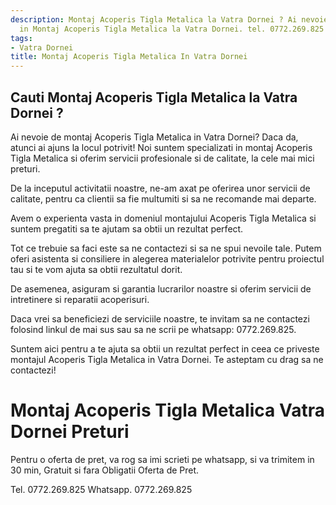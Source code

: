 ```yaml
---
description: Montaj Acoperis Tigla Metalica la Vatra Dornei ? Ai nevoie de un profesionist
  in Montaj Acoperis Tigla Metalica la Vatra Dornei. tel. 0772.269.825
tags:
- Vatra Dornei
title: Montaj Acoperis Tigla Metalica In Vatra Dornei
---
```



## Cauti Montaj Acoperis Tigla Metalica la Vatra Dornei ?

Ai nevoie de montaj Acoperis Tigla Metalica in Vatra Dornei? Daca da, atunci ai ajuns la locul potrivit! 
Noi suntem specializati in montaj Acoperis Tigla Metalica si oferim servicii profesionale si de calitate, la cele mai mici preturi. 

De la inceputul activitatii noastre, ne-am axat pe oferirea unor servicii de calitate, pentru ca clientii sa fie multumiti si sa ne recomande mai departe. 

Avem o experienta vasta in domeniul montajului Acoperis Tigla Metalica si suntem pregatiti sa te ajutam sa obtii un rezultat perfect. 

Tot ce trebuie sa faci este sa ne contactezi si sa ne spui nevoile tale. Putem oferi asistenta si consiliere in alegerea materialelor potrivite pentru proiectul tau si te vom ajuta sa obtii rezultatul dorit. 

De asemenea, asiguram si garantia lucrarilor noastre si oferim servicii de intretinere si reparatii acoperisuri. 

Daca vrei sa beneficiezi de serviciile noastre, te invitam sa ne contactezi folosind linkul de mai sus sau sa ne scrii pe whatsapp: 0772.269.825. 

Suntem aici pentru a te ajuta sa obtii un rezultat perfect in ceea ce priveste montajul Acoperis Tigla Metalica in Vatra Dornei. 
Te asteptam cu drag sa ne contactezi!

# Montaj Acoperis Tigla Metalica Vatra Dornei Preturi
Pentru o oferta de pret, va rog sa imi scrieti pe whatsapp, si va trimitem in 30 min, Gratuit si fara Obligatii Oferta de Pret.

Tel. 0772.269.825
Whatsapp. 0772.269.825